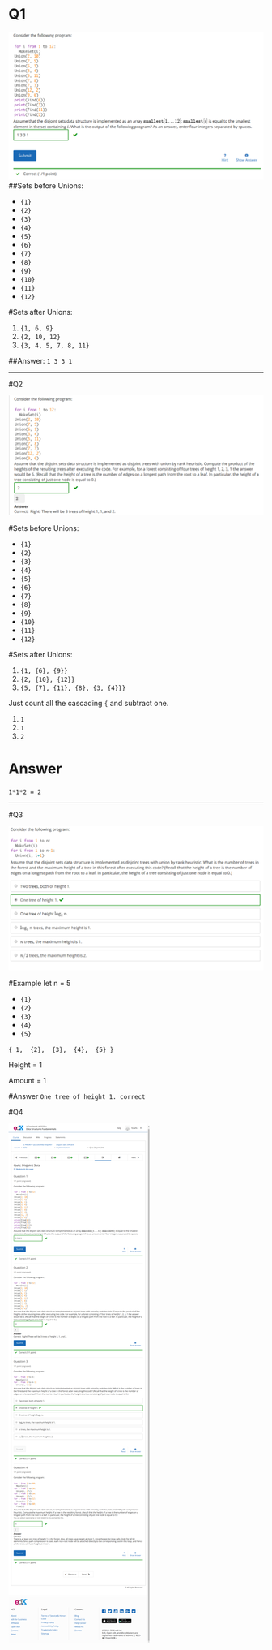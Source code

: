 # Q1
![Image](../images/02q/q1.png)
##Sets before Unions:
- `{1}`
- `{2}`
- `{3}`
- `{4}`
- `{5}`
- `{6}`
- `{7}`
- `{8}`
- `{9}`
- `{10}`
- `{11}`
- `{12}`

#Sets after Unions:
1. `{1, 6, 9}`
2. `{2, 10, 12}`
3. `{3, 4, 5, 7, 8, 11}`

##Answer:
`1 3 3 1`

-------------

#Q2

![Image](../images/02q/q2.png)

#Sets before Unions:
- `{1}`
- `{2}`
- `{3}`
- `{4}`
- `{5}`
- `{6}`
- `{7}`
- `{8}`
- `{9}`
- `{10}`
- `{11}`
- `{12}`


#Sets after Unions:

1. `{1, {6}, {9}}`
2. `{2, {10}, {12}}`
3. `{5, {7}, {11}, {8}, {3, {4}}}`

Just count all the cascading `{` and subtract one.
1. `1`
2. `1`
3. `2`

# Answer
`1*1*2 = 2`

-----------------------
#Q3

![Image](../images/02q/q3.png)

#Example 
let n = 5
- `{1}`
- `{2}`
- `{3}`
- `{4}`
- `{5}`

`
{
	1, 
	{2}, 
	{3}, 
	{4}, 
	{5}
}
`

Height = 1

Amount = 1

#Answer
`One tree of height 1. correct`

#Q4

![Image](../images/02q/q4.png)